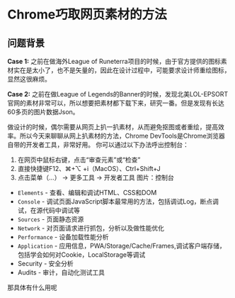 # Chrome巧取网页素材的方法
## 问题背景
**Case 1:** 之前在做海外League of Runeterra项目的时候，由于官方提供的图标素材实在是太小了，也不是矢量的，因此在设计过程中，可能要求设计师重绘图标，显然这很麻烦。

**Case 2:** 之前在做League of Legends的Banner的时候，发现北美LOL-EPSORT官网的素材非常可以，所以想要把素材都下载下来，研究一番。但是发现有长达60多页的图片数据Json。

做设计的时候，偶尔需要从网页上扒一扒素材，从而避免抠图或者重绘，提高效率。所以今天来聊聊从网上扒素材的方法，Chrome DevTools是Chrome浏览器自带的开发者工具，非常好用。
你可以通过以下办法呼出控制台：
1. 在网页中鼠标右键，点击“审查元素”或“检查”
2. 直接快捷键F12、⌘+⌥ +i（MacOS）、Ctrl+Shift+J 
3. 点击菜单（...） →  更多工具  →  开发者工具
图片：控制台

- ```Elements``` - 查看、编辑和调试HTML、CSS和DOM
- ```Console``` - 调试页面JavaScript脚本最常用的方法，包括调试Log，断点调试，在源代码中调试等
- ```Sources``` - 页面静态资源
- ```Network``` - 对页面请求进行抓包，分析以及做性能优化
- ```Performance``` - 设备加载性能分析
- ```Application``` - 应用信息，PWA/Storage/Cache/Frames,调试客户端存储，包括学会如何对Cookie，LocalStorage等调试
- Security - 安全分析
- Audits - 审计，自动化测试工具
 
那具体有什么用呢